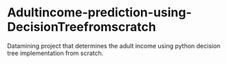 # Adultincome-prediction-using-DecisionTreefromscratch
Datamining project that determines the adult income using python decision tree implementation from scratch.
